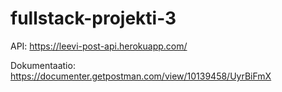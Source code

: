 # fullstack-projekti-3

API: https://leevi-post-api.herokuapp.com/

Dokumentaatio: https://documenter.getpostman.com/view/10139458/UyrBiFmX
